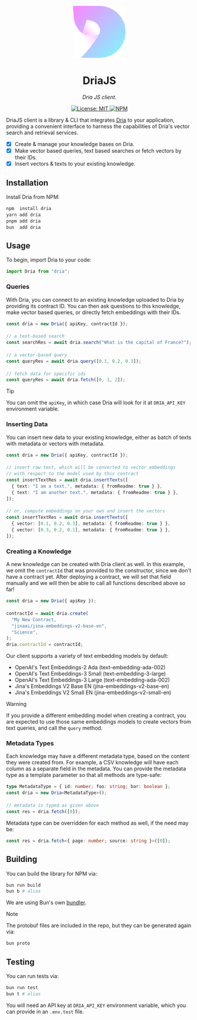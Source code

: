 <p align="center">
  <!-- <img src="https://raw.githubusercontent.com/firstbatchxyz/dria-js-client/master/logo.svg" alt="logo" width="142"> -->
  <img src="./logo.svg" alt="logo" width="142">
</p>

<p align="center">
  <h1 align="center">
    DriaJS
  </h1>
  <p align="center">
    <i>Dria JS client.</i>
  </p>
</p>

<p align="center">
    <a href="https://opensource.org/licenses/MIT" target="_blank">
        <img alt="License: MIT" src="https://img.shields.io/badge/license-MIT-7CB9E8.svg">
    </a>
    <a href="https://www.npmjs.com/package/dria" target="_blank">
        <img alt="NPM" src="https://img.shields.io/npm/v/dria?logo=npm&color=CB3837">
    </a>
</p>

DriaJS client is a library & CLI that integrates [Dria](https://dria.co/) to your application, providing a convenient interface to harness the capabilities of Dria's vector search and retrieval services.

- [x] Create & manage your knowledge bases on Dria.
- [x] Make vector based queries, text based searches or fetch vectors by their IDs.
- [x] Insert vectors & texts to your existing knowledge.

## Installation

Install Dria from NPM:

```sh
npm  install dria
yarn add dria
pnpm add dria
bun  add dria
```

## Usage

To begin, import Dria to your code:

```ts
import Dria from "dria";
```

### Queries

With Dria, you can connect to an existing knowledge uploaded to Dria by providing its contract ID. You can then ask questions to this knowledge, make vector based queries, or directly fetch embeddings with their IDs.

```ts
const dria = new Dria({ apiKey, contractId });

// a text-based search
const searchRes = await dria.search("What is the capital of France?");

// a vector-based query
const queryRes = await dria.query([0.1, 0.2, 0.3]);

// fetch data for specific ids
const queryRes = await dria.fetch([0, 1, 2]);
```

> [!TIP]
>
> You can omit the `apiKey`, in which case Dria will look for it at `DRIA_API_KEY` environment variable.

### Inserting Data

You can insert new data to your existing knowledge, either as batch of texts with metadata or vectors with metadata.

```ts
const dria = new Dria({ apiKey, contractId });

// insert raw text, which will be converted to vector embeddings
// with respect to the model used by this contract
const insertTextRes = await dria.insertTexts([
  { text: "I am a text.", metadata: { fromReadme: true } },
  { text: "I am another text.", metadata: { fromReadme: true } },
]);

// or, compute embeddings on your own and insert the vectors
const insertTextRes = await dria.insertTexts([
  { vector: [0.1, 0.2, 0.3], metadata: { fromReadme: true } },
  { vector: [0.3, 0.2, 0.1], metadata: { fromReadme: true } },
]);
```

### Creating a Knowledge

A new knowledge can be created with Dria client as well. In this example, we omit the `contractId` that was provided to the constructor, since we don't have a contract yet. After deploying a contract, we will set that field manually and we will then be able to call all functions described above so far!

```ts
const dria = new Dria({ apiKey });

contractId = await dria.create(
  "My New Contract,
  "jinaai/jina-embeddings-v2-base-en",
  "Science",
);
dria.contractId = contractId;
```

Our client supports a variety of text embedding models by default:

- OpenAI's Text Embeddings-2 Ada (text-embedding-ada-002)
- OpenAI's Text Embeddings-3 Small (text-embedding-3-large)
- OpenAI's Text Embeddings-3 Large (text-embedding-ada-002)
- Jina's Embeddings V2 Base EN (jina-embeddings-v2-base-en)
- Jina's Embeddings V2 Small EN (jina-embeddings-v2-small-en)

> [!WARNING]
>
> If you provide a different embedding model when creating a contract, you are expected to use those same embeddings models to create vectors from text queries, and call the `query` method.

### Metadata Types

Each knowledge may have a different metadata type, based on the content they were created from. For example, a CSV knowledge will have each column as a separate field in the metadata. You can provide the metadata type as a template parameter so that all methods are type-safe:

```ts
type MetadataType = { id: number; foo: string; bar: boolean };
const dria = new Dria<MetadataType>();

// metadata is typed as given above
const res = dria.fetch([0]);
```

Metadata type can be overridden for each method as well, if the need may be:

```ts
const res = dria.fetch<{ page: number; source: string }>([0]);
```

## Building

You can build the library for NPM via:

```sh
bun run build
bun b # alias
```

We are using Bun's own [bundler](https://bun.sh/docs/bundler).

> [!NOTE]
>
> The protobuf files are included in the repo, but they can be generated again via:
>
> ```sh
> bun proto
> ```

## Testing

You can run tests via:

```sh
bun run test
bun t # alias
```

You will need an API key at `DRIA_API_KEY` environment variable, which you can provide in an `.env.test` file.
